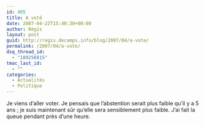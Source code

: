 ```yaml
---
id: 405
title: A voté
date: 2007-04-22T15:40:30+00:00
author: Régis
layout: post
guid: http://regis.decamps.info/blog/2007/04/a-vote/
permalink: /2007/04/a-vote/
dsq_thread_id:
  - "189256815"
tmac_last_id:
  - ""
categories:
  - Actualités
  - Politique
---
```

Je viens d’aller voter. Je pensais que l’abstention serait plus faible qu’il y a 5 ans ; je suis maintenant sûr qu’elle sera sensiblement plus faible. J’ai fait la queue pendant près d’une heure.
